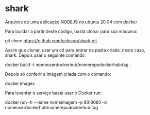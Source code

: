 # shark
Arquivos de uma aplicação NODEJS no ubuntu 20.04 com docker

Para buildar a partir deste código, basta clonar para sua máquina:

 git clone https://github.com/celosop/shark.git

Assim que clonar, usar um cd para entrar na pasta criada, neste caso, shark. Depois usar o seguinte comando:

 docker build -t nomeuserdockerhub/nomerepodockerhub:tag .
 
Depois só conferir a imagem criada com o comando:

 docker images
 
Para levantar o serviço basta usar o Docker run:

 docker run -ti --name nomeimagem -p 80:8080 -d nomeuserdockerhub/nomerepodockerhub:tag

